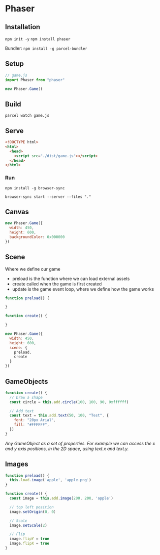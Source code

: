 # Phaser

## Installation
`npm init -y`
`npm install phaser`

Bundler:
`npm install -g parcel-bundler`

## Setup
```JavaScript
// game.js
import Phaser from "phaser"

new Phaser.Game()
```

## Build
`parcel watch game.js`

## Serve
```HTML
<!DOCTYPE html>
<html>
  <head>
    <script src="./dist/game.js"></script>
  </head>
</html>
```

### Run
`npm install -g browser-sync`

`browser-sync start --server --files "."`

## Canvas
```JavaScript
new Phaser.Game({
  width: 450,
  height: 600,
  backgroundColor: 0x000000
})
```

## Scene
Where we define our game
- preload is the function where we can load external assets
- create called when the game is first created
- update is the game event loop, where we define how the game works

```JavaScript
function preload() {

}

function create() {

}

new Phaser.Game({
  width: 450,
  height: 600,
  scene: {
    preload,
    create
  }
})
```

## GameObjects

```JavaScript
function create() {
  // Draw a shape
  const circle = this.add.circle(100, 100, 90, 0xffffff)

  // Add text
  const text = this.add.text(50, 100, "Test", {
    font: "20px Arial",
    fill: "#FFFFFF",
  })
}
```
*Any GameObject as a set of properties. For example we can access the x and y axis positions, in the 2D space, using text.x and text.y.*

## Images
```JavaScript
function preload() {
  this.load.image('apple', 'apple.png')
}

function create() {
  const image = this.add.image(200, 200, 'apple')

  // top left position
  image.setOrigin(0, 0)

  // Scale
  image.setScale(2)

  // Flip
  image.flipY = true
  image.flipX = true
}
```
